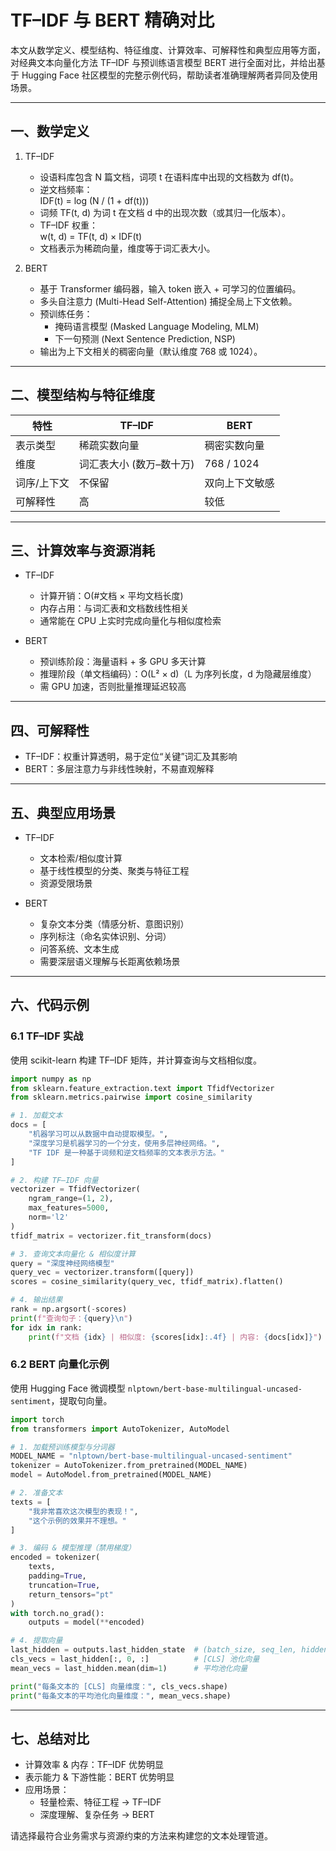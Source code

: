 # TF–IDF 与 BERT 精确对比

本文从数学定义、模型结构、特征维度、计算效率、可解释性和典型应用等方面，对经典文本向量化方法 TF–IDF 与预训练语言模型 BERT 进行全面对比，并给出基于 Hugging Face 社区模型的完整示例代码，帮助读者准确理解两者异同及使用场景。

---

## 一、数学定义

1. TF–IDF  
   - 设语料库包含 N 篇文档，词项 t 在语料库中出现的文档数为 df(t)。  
   - 逆文档频率：  
     IDF(t) = log (N / (1 + df(t)))  
   - 词频 TF(t, d) 为词 t 在文档 d 中的出现次数（或其归一化版本）。  
   - TF–IDF 权重：  
     w(t, d) = TF(t, d) × IDF(t)  
   - 文档表示为稀疏向量，维度等于词汇表大小。

2. BERT  
   - 基于 Transformer 编码器，输入 token 嵌入 + 可学习的位置编码。  
   - 多头自注意力 (Multi-Head Self-Attention) 捕捉全局上下文依赖。  
   - 预训练任务：  
     - 掩码语言模型 (Masked Language Modeling, MLM)  
     - 下一句预测 (Next Sentence Prediction, NSP)  
   - 输出为上下文相关的稠密向量（默认维度 768 或 1024）。

---

## 二、模型结构与特征维度

| 特性         | TF–IDF                       | BERT                                  |
|------------|-----------------------------|---------------------------------------|
| 表示类型      | 稀疏实数向量                    | 稠密实数向量                              |
| 维度         | 词汇表大小 (数万–数十万)           | 768 / 1024                            |
| 词序/上下文    | 不保留                          | 双向上下文敏感                            |
| 可解释性      | 高                             | 较低                                  |

---

## 三、计算效率与资源消耗

- TF–IDF  
  - 计算开销：O(#文档 × 平均文档长度)  
  - 内存占用：与词汇表和文档数线性相关  
  - 通常能在 CPU 上实时完成向量化与相似度检索

- BERT  
  - 预训练阶段：海量语料 + 多 GPU 多天计算  
  - 推理阶段（单文档编码）：O(L² × d)（L 为序列长度，d 为隐藏层维度）  
  - 需 GPU 加速，否则批量推理延迟较高

---

## 四、可解释性

- TF–IDF：权重计算透明，易于定位“关键”词汇及其影响  
- BERT：多层注意力与非线性映射，不易直观解释

---

## 五、典型应用场景

- TF–IDF  
  - 文本检索/相似度计算  
  - 基于线性模型的分类、聚类与特征工程  
  - 资源受限场景

- BERT  
  - 复杂文本分类（情感分析、意图识别）  
  - 序列标注（命名实体识别、分词）  
  - 问答系统、文本生成  
  - 需要深层语义理解与长距离依赖场景

---

## 六、代码示例

### 6.1 TF–IDF 实战

使用 scikit-learn 构建 TF–IDF 矩阵，并计算查询与文档相似度。

```python
import numpy as np
from sklearn.feature_extraction.text import TfidfVectorizer
from sklearn.metrics.pairwise import cosine_similarity

# 1. 加载文本
docs = [
    "机器学习可以从数据中自动提取模型。",
    "深度学习是机器学习的一个分支，使用多层神经网络。",
    "TF IDF 是一种基于词频和逆文档频率的文本表示方法。"
]

# 2. 构建 TF–IDF 向量
vectorizer = TfidfVectorizer(
    ngram_range=(1, 2),
    max_features=5000,
    norm='l2'
)
tfidf_matrix = vectorizer.fit_transform(docs)

# 3. 查询文本向量化 & 相似度计算
query = "深度神经网络模型"
query_vec = vectorizer.transform([query])
scores = cosine_similarity(query_vec, tfidf_matrix).flatten()

# 4. 输出结果
rank = np.argsort(-scores)
print(f"查询句子：{query}\n")
for idx in rank:
    print(f"文档 {idx} | 相似度: {scores[idx]:.4f} | 内容: {docs[idx]}")
```

### 6.2 BERT 向量化示例

使用 Hugging Face 微调模型 `nlptown/bert-base-multilingual-uncased-sentiment`，提取句向量。

```python
import torch
from transformers import AutoTokenizer, AutoModel

# 1. 加载预训练模型与分词器
MODEL_NAME = "nlptown/bert-base-multilingual-uncased-sentiment"
tokenizer = AutoTokenizer.from_pretrained(MODEL_NAME)
model = AutoModel.from_pretrained(MODEL_NAME)

# 2. 准备文本
texts = [
    "我非常喜欢这次模型的表现！",
    "这个示例的效果并不理想。"
]

# 3. 编码 & 模型推理（禁用梯度）
encoded = tokenizer(
    texts,
    padding=True,
    truncation=True,
    return_tensors="pt"
)
with torch.no_grad():
    outputs = model(**encoded)

# 4. 提取向量
last_hidden = outputs.last_hidden_state  # (batch_size, seq_len, hidden_size)
cls_vecs = last_hidden[:, 0, :]          # [CLS] 池化向量
mean_vecs = last_hidden.mean(dim=1)      # 平均池化向量

print("每条文本的 [CLS] 向量维度：", cls_vecs.shape)
print("每条文本的平均池化向量维度：", mean_vecs.shape)
```

---

## 七、总结对比

- 计算效率 & 内存：TF–IDF 优势明显  
- 表示能力 & 下游性能：BERT 优势明显  
- 应用场景：  
  - 轻量检索、特征工程 → TF–IDF  
  - 深度理解、复杂任务 → BERT  

请选择最符合业务需求与资源约束的方法来构建您的文本处理管道。
